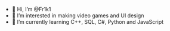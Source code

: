 - 👋 Hi, I’m @Fr1k1
- 👀 I’m interested in making video games and UI design
- 🌱 I’m currently learning C++, SQL, C#, Python and JavaScript


<!---
Fr1k1/Fr1k1 is a ✨ special ✨ repository because its `README.md` (this file) appears on your GitHub profile.
You can click the Preview link to take a look at your changes.
--->
